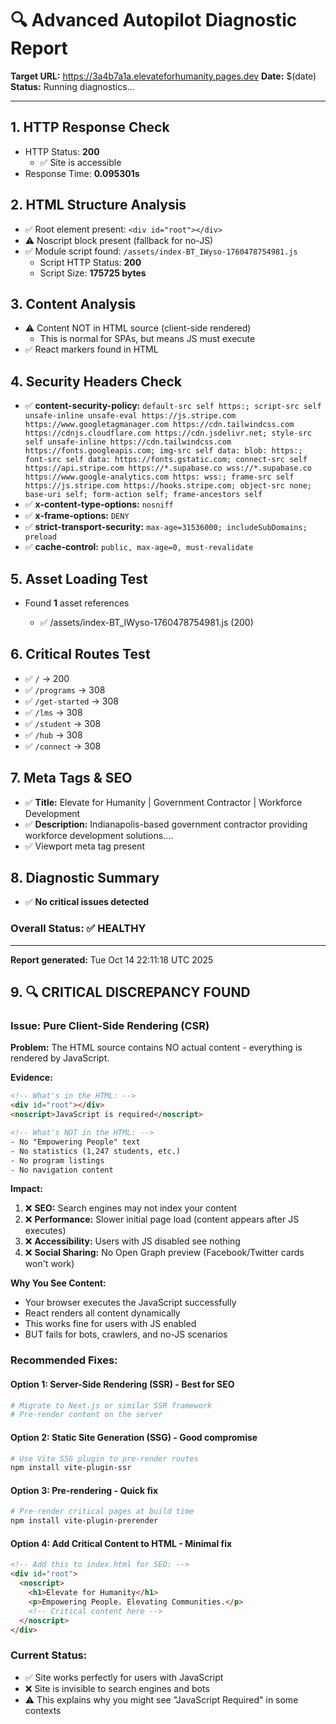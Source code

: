 # 🔍 Advanced Autopilot Diagnostic Report

**Target URL:** https://3a4b7a1a.elevateforhumanity.pages.dev
**Date:** $(date)
**Status:** Running diagnostics...

---

## 1. HTTP Response Check

- HTTP Status: **200**
  - ✅ Site is accessible
- Response Time: **0.095301s**

## 2. HTML Structure Analysis

- ✅ Root element present: `<div id="root"></div>`
- ⚠️  Noscript block present (fallback for no-JS)
- ✅ Module script found: `/assets/index-BT_IWyso-1760478754981.js`
  - Script HTTP Status: **200**
  - Script Size: **175725 bytes**

## 3. Content Analysis

- ⚠️  Content NOT in HTML source (client-side rendered)
  - This is normal for SPAs, but means JS must execute
- ✅ React markers found in HTML

## 4. Security Headers Check

- ✅ **content-security-policy:** `default-src self https:; script-src self unsafe-inline unsafe-eval https://js.stripe.com https://www.googletagmanager.com https://cdn.tailwindcss.com https://cdnjs.cloudflare.com https://cdn.jsdelivr.net; style-src self unsafe-inline https://cdn.tailwindcss.com https://fonts.googleapis.com; img-src self data: blob: https:; font-src self data: https://fonts.gstatic.com; connect-src self https://api.stripe.com https://*.supabase.co wss://*.supabase.co https://www.google-analytics.com https: wss:; frame-src self https://js.stripe.com https://hooks.stripe.com; object-src none; base-uri self; form-action self; frame-ancestors self`
- ✅ **x-content-type-options:** `nosniff`
- ✅ **x-frame-options:** `DENY`
- ✅ **strict-transport-security:** `max-age=31536000; includeSubDomains; preload`
- ✅ **cache-control:** `public, max-age=0, must-revalidate`

## 5. Asset Loading Test

- Found **1** asset references

  - ✅ /assets/index-BT_IWyso-1760478754981.js (200)

## 6. Critical Routes Test

- ✅ `/` → 200
- ✅ `/programs` → 308
- ✅ `/get-started` → 308
- ✅ `/lms` → 308
- ✅ `/student` → 308
- ✅ `/hub` → 308
- ✅ `/connect` → 308

## 7. Meta Tags & SEO

- ✅ **Title:** Elevate for Humanity | Government Contractor | Workforce Development
- ✅ **Description:** Indianapolis-based government contractor providing workforce development solutions....
- ✅ Viewport meta tag present

## 8. Diagnostic Summary

- ✅ **No critical issues detected**

### Overall Status: ✅ HEALTHY

---

**Report generated:** Tue Oct 14 22:11:18 UTC 2025

## 9. 🔍 CRITICAL DISCREPANCY FOUND

### Issue: Pure Client-Side Rendering (CSR)

**Problem:** The HTML source contains NO actual content - everything is rendered by JavaScript.

**Evidence:**
```html
<!-- What's in the HTML: -->
<div id="root"></div>
<noscript>JavaScript is required</noscript>

<!-- What's NOT in the HTML: -->
- No "Empowering People" text
- No statistics (1,247 students, etc.)
- No program listings
- No navigation content
```

**Impact:**
1. ❌ **SEO:** Search engines may not index your content
2. ❌ **Performance:** Slower initial page load (content appears after JS executes)
3. ❌ **Accessibility:** Users with JS disabled see nothing
4. ❌ **Social Sharing:** No Open Graph preview (Facebook/Twitter cards won't work)

**Why You See Content:**
- Your browser executes the JavaScript successfully
- React renders all content dynamically
- This works fine for users with JS enabled
- BUT fails for bots, crawlers, and no-JS scenarios

### Recommended Fixes:

#### Option 1: Server-Side Rendering (SSR) - Best for SEO
```bash
# Migrate to Next.js or similar SSR framework
# Pre-render content on the server
```

#### Option 2: Static Site Generation (SSG) - Good compromise
```bash
# Use Vite SSG plugin to pre-render routes
npm install vite-plugin-ssr
```

#### Option 3: Pre-rendering - Quick fix
```bash
# Pre-render critical pages at build time
npm install vite-plugin-prerender
```

#### Option 4: Add Critical Content to HTML - Minimal fix
```html
<!-- Add this to index.html for SEO: -->
<div id="root">
  <noscript>
    <h1>Elevate for Humanity</h1>
    <p>Empowering People. Elevating Communities.</p>
    <!-- Critical content here -->
  </noscript>
</div>
```

### Current Status:
- ✅ Site works perfectly for users with JavaScript
- ❌ Site is invisible to search engines and bots
- ⚠️  This explains why you might see "JavaScript Required" in some contexts

